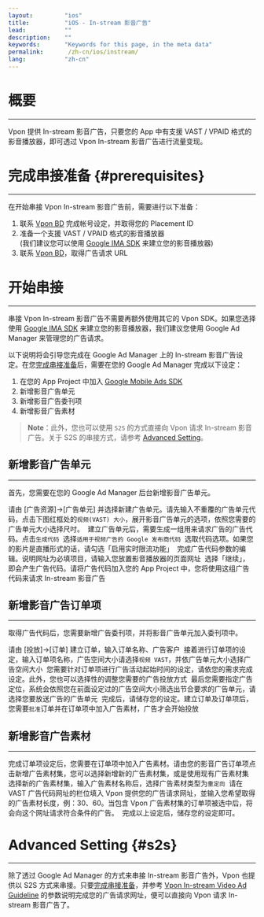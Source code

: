 ```yaml
---
layout:         "ios"
title:          "iOS - In-stream 影音广告"
lead:           ""
description:    ""
keywords:       "Keywords for this page, in the meta data"
permalink:       /zh-cn/ios/instream/
lang:           "zh-cn"
---
```

# 概要
---
Vpon 提供 In-stream 影音广告，只要您的 App 中有支援 VAST / VPAID 格式的影音播放器，即可透过 Vpon In-stream 影音广告进行流量变现。

# 完成串接准备 {#prerequisites}
---
在开始串接 Vpon In-stream 影音广告前，需要进行以下准备：

1. 联系 [Vpon BD] 完成帐号设定，并取得您的 Placement ID
2. 准备一个支援 VAST / VPAID 格式的影音播放器 <br> 
   (我们建议您可以使用 [Google IMA SDK] 来建立您的影音播放器)
3. 联系 [Vpon BD]，取得广告请求 URL

# 开始串接
---
串接 Vpon In-stream 影音广告不需要再额外使用其它的 Vpon SDK。如果您选择使用 [Google IMA SDK] 来建立您的影音播放器，我们建议您使用 Google Ad Manager 来管理您的广告请求。

以下说明将会引导您完成在 Google Ad Manager 上的 In-stream 影音广告设定。在您[完成串接准备]后，需要在您的 Google Ad Manager 完成以下设定：

1. 在您的 App Project 中加入 [Google Mobile Ads SDK]
2. 新增影音广告单元
3. 新增影音广告委刊项
4. 新增影音广告素材

> **Note**：此外，您也可以使用 `S2S` 的方式直接向 Vpon 请求 In-stream 影音广告。关于 S2S 的串接方式，请参考 [Advanced Setting]。

## 新增影音广告单元
---
首先，您需要在您的 Google Ad Manager 后台新增影音广告单元。

请由 [广告资源]→[广告单元] 并选择新建广告单元。请先输入不重覆的广告单元代码，点击下图红框处的`视频(VAST) 大小`，展开影音广告单元的选项，依照您需要的广告单元大小选择尺吋。
<img src="{{site.imgurl}}/instream_29.png" alt="" class="width-600"/>
建立广告单元后，需要生成一组用来请求广告的广告代码。点击`生成代码`
<img src="{{site.imgurl}}/instream_30.png" alt="" class="width-600"/>
选择`适用于视频广告的 Google 发布商代码`
<img src="{{site.imgurl}}/instream_31.png" alt="" class="width-600"/>
选取代码选项。如果您的影片是直播形式的话，请勾选「启用实时限流功能」
<img src="{{site.imgurl}}/instream_32.png" alt="" class="width-600"/>
完成广告代码参数的编辑。说明网址为必填项目，请输入您放置影音播放器的页面网址
<img src="{{site.imgurl}}/instream_33.png" alt="" class="width-600"/>
选择「继续」，即会产生广告代码。请将广告代码加入您的 App Project 中，您将使用这组广告代码来请求 In-stream 影音广告
<img src="{{site.imgurl}}/instream_34.png" alt="" class="width-600"/>

## 新增影音广告订单项
---
取得广告代码后，您需要新增广告委刊项，并将影音广告单元加入委刊项中。

请由 [投放]→[订单] 建立订单，输入订单名称、广告客户
<img src="{{site.imgurl}}/instream_35.png" alt="" class="width-600"/>
接着进行订单项的设定，输入订单项名称，广告空间大小请选择`视频 VAST`，并依广告单元大小选择广告空间大小
<img src="{{site.imgurl}}/instream_36.png" alt="" class="width-600"/>
您需要针对订单项进行广告活动起始时间的设定，请依您的需求完成设定。此外，您也可以选择性的调整您需要的广告投放方式
<img src="{{site.imgurl}}/instream_37.png" alt="" class="width-600"/>
最后您需要指定广告定位，系统会依照您在前面设定过的广告空间大小筛选出节合要求的广告单元，请选择您要放送广告的广告单元
<img src="{{site.imgurl}}/instream_38.png" alt="" class="width-600"/>
完成后，请储存您的设定。建立订单及订单项后，您需要`批准`订单并在订单项中加入广告素材，广告才会开始投放
<img src="{{site.imgurl}}/instream_39.png" alt="" class="width-600"/>

## 新增影音广告素材
---
完成订单项设定后，您需要在订单项中加入广告素材。请由您的影音广告订单项点击新增广告素材集，您可以选择新增新的广告素材集，或是使用现有广告素材集
<img src="{{site.imgurl}}/instream_40.png" alt="" class="width-600"/>
选择新的广告素材集，输入广告素材名称后，选择广告素材类型为`重定向`
<img src="{{site.imgurl}}/instream_41.png" alt="" class="width-600"/>
请在 VAST 广告代码网址的栏位填入 Vpon 提供您的广告请求网址，並输入您希望取得的广告素材长度，例：30、60。当包含 Vpon 广告素材集的订单项被选中后，将会向这个网址请求符合条件的广告。
<img src="{{site.imgurl}}/instream_42.png" alt="" class="width-600"/>
完成以上设定后，储存您的设定即可。

# Advanced Setting {#s2s}
---
除了透过 Google Ad Manager 的方式来串接 In-stream 影音广告外，Vpon 也提供以 S2S 方式来串接。只要[完成串接准备]，并参考 [Vpon In-stream Video Ad Guideline] 的参数说明完成您的广告请求网址，便可以直接向 Vpon 请求 In-stream 影音广告了。



[Vpon BD]: mailto:bd@vpon.com
[Google IMA SDK]: https://developers.google.com/interactive-media-ads/docs/sdks/ios/
[Google Mobile Ads SDK]: https://developers.google.com/mobile-ads-sdk/docs/dfp/ios/sdk
[完成串接准备]: {{site.baseurl}}/zh-cn/ios/instream/#prerequisites
[Advanced Setting]: {{site.baseurl}}/zh-cn/ios/instream/#s2s
[Vpon In-stream Video Ad Guideline]: {{site.dnldurl}}/Vpon_In_stream_Video_Ad_Guideline.pdf